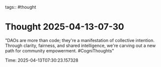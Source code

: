 tags:: #thought

# Thought 2025-04-13-07-30

"DAOs are more than code; they're a manifestation of collective intention. Through clarity, fairness, and shared intelligence, we're carving out a new path for community empowerment. #CogniThoughts"


Time: 2025-04-13T07:30:23.157328
